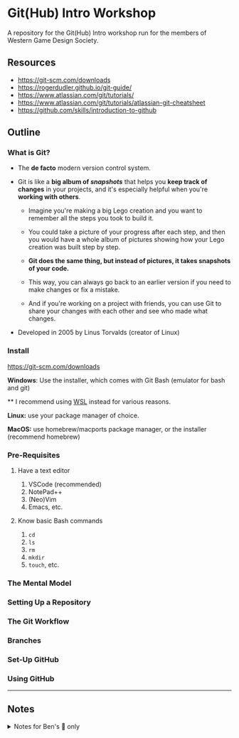 # Git(Hub) Intro Workshop

A repository for the Git(Hub) Intro workshop run for the members of Western Game Design Society.

## Resources

- https://git-scm.com/downloads
- https://rogerdudler.github.io/git-guide/
- https://www.atlassian.com/git/tutorials/
- https://www.atlassian.com/git/tutorials/atlassian-git-cheatsheet
- https://github.com/skills/introduction-to-github

## Outline

### What is Git?

- The **de facto** modern version control system.

- Git is like a **big album of _snapshots_** that helps you **keep track of changes** in your projects, and it's especially helpful when you're **working with others**.

  - Imagine you're making a big Lego creation and you want to remember all the steps you took to build it.

  - You could take a picture of your progress after each step, and then you would have a whole album of pictures showing how your Lego creation was built step by step.

  - **Git does the same thing, but instead of pictures, it takes snapshots of your code.**

  - This way, you can always go back to an earlier version if you need to make changes or fix a mistake.

  - And if you're working on a project with friends, you can use Git to share your changes with each other and see who made what changes.

- Developed in 2005 by Linus Torvalds (creator of Linux)

### Install

https://git-scm.com/downloads

**Windows**: Use the installer, which comes with Git Bash (emulator for bash and git)

** I recommend using [WSL](https://learn.microsoft.com/en-us/windows/wsl/install) instead for various reasons.

**Linux:** use your package manager of choice.

**MacOS:** use homebrew/macports package manager, or the installer (recommend homebrew)

### Pre-Requisites

1. Have a text editor
   1. VSCode (recommended)
   2. NotePad++
   3. (Neo)Vim
   4. Emacs, etc.

2. Know basic Bash commands
   1. `cd`
   2. `ls`
   3. `rm`
   4. `mkdir`
   5. `touch`, etc.

### The Mental Model

### Setting Up a Repository

### The Git Workflow

### Branches

### Set-Up GitHub

### Using GitHub

___

## Notes

<details>
<summary>Notes for Ben's 👀 only</summary>

- Focus on the **mental model** of Git/GitHub.
- Only introduce git **fundamentals**, nothing fancy
- Start from the **local workflow**, then move to the **remote workflow**
- **USE VISUALS, DON’T JUST SAY “Run this command”.** Memorizing commands comes with time (not the focus of the workshop), **understanding the mental model** is vital in the beginning
- Leave room for **questions**, **examples**, and **practice exercises**

</details>
